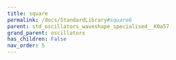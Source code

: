 ```yaml
---
title: square
permalink: /docs/StandardLibrary#square6
parent: std_oscillators_waveshape_specialised__K0a57
grand_parent: oscillators
has_children: False
nav_order: 5
---
```

